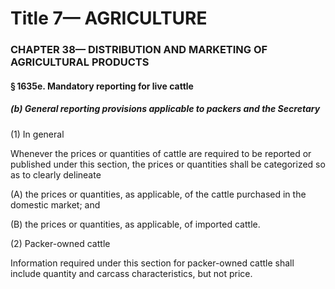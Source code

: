 
# Title 7— AGRICULTURE
### CHAPTER 38— DISTRIBUTION AND MARKETING OF AGRICULTURAL PRODUCTS
#### § 1635e. Mandatory reporting for live cattle
##### (b) General reporting provisions applicable to packers and the Secretary

(1) In general

Whenever the prices or quantities of cattle are required to be reported or published under this section, the prices or quantities shall be categorized so as to clearly delineate

(A) the prices or quantities, as applicable, of the cattle purchased in the domestic market; and

(B) the prices or quantities, as applicable, of imported cattle.

(2) Packer-owned cattle

Information required under this section for packer-owned cattle shall include quantity and carcass characteristics, but not price.
